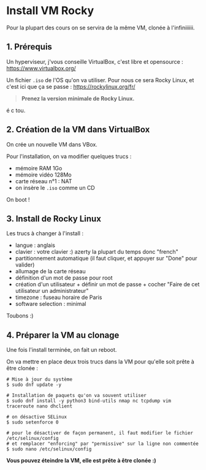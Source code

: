 # Install VM Rocky

Pour la plupart des cours on se servira de la même VM, clonée à l'infiniiiiii.

## 1. Prérequis

Un hyperviseur, j'vous conseille VirtualBox, c'est libre et opensource : https://www.virtualbox.org/

Un fichier `.iso` de l'OS qu'on va utiliser. Pour nous ce sera Rocky Linux, et c'est ici que ça se passe : https://rockylinux.org/fr/

> **Prenez la version minimale de Rocky Linux.**

é c tou.

## 2. Création de la VM dans VirtualBox

On crée un nouvelle VM dans VBox.

Pour l'installation, on va modifier quelques trucs :

- mémoire RAM 1Go
- mémoire vidéo 128Mo
- carte réseau n°1 : NAT
- on insère le `.iso` comme un CD

On boot !

## 3. Install de Rocky Linux

Les trucs à changer à l'install :

- langue : anglais
- clavier : votre clavier :) azerty la plupart du temps donc "french"
- partitionnement automatique (il faut cliquer, et appuyer sur "Done" pour valider)
- allumage de la carte réseau
- définition d'un mot de passe pour root
- création d'un utilisateur + définir un mot de passe + cocher "Faire de cet utilisateur un administrateur"
- timezone : fuseau horaire de Paris
- software selection : minimal

Toubons :)

## 4. Préparer la VM au clonage

Une fois l'install terminée, on fait un reboot.

On va mettre en place deux trois trucs dans la VM pour qu'elle soit prête à être clonée :

```
# Mise à jour du système
$ sudo dnf update -y

# Installation de paquets qu'on va souvent utiliser
$ sudo dnf install -y python3 bind-utils nmap nc tcpdump vim traceroute nano dhclient

# on désactive SELinux
$ sudo setenforce 0

# pour le désactiver de façon permanent, il faut modifier le fichier /etc/selinux/config
# et remplacer "enforcing" par "permissive" sur la ligne non commentée
$ sudo nano /etc/selinux/config
```

**Vous pouvez éteindre la VM, elle est prête à être clonée :)**

